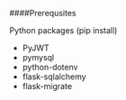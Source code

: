 ####Prerequsites


Python packages (pip install)
- PyJWT
- pymysql
- python-dotenv
- flask-sqlalchemy
- flask-migrate